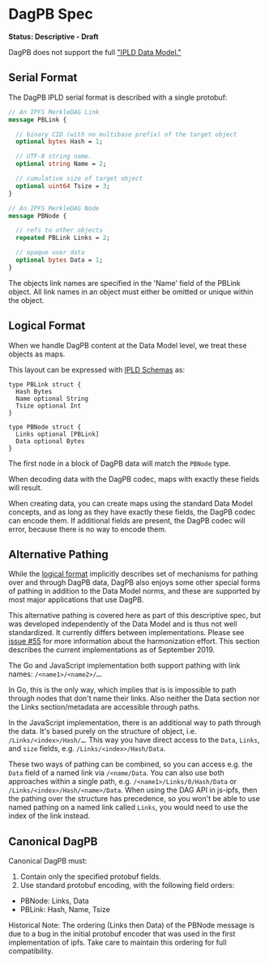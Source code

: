 # DagPB Spec

**Status: Descriptive - Draft**

DagPB does not support the full ["IPLD Data Model."](../../data-model-layer/data-model.md)

## Serial Format

The DagPB IPLD serial format is described with a single protobuf:

```protobuf
// An IPFS MerkleDAG Link
message PBLink {

  // binary CID (with no multibase prefix) of the target object
  optional bytes Hash = 1;

  // UTF-8 string name.
  optional string Name = 2;

  // cumulative size of target object
  optional uint64 Tsize = 3;
}

// An IPFS MerkleDAG Node
message PBNode {

  // refs to other objects
  repeated PBLink Links = 2;

  // opaque user data
  optional bytes Data = 1;
}
```

The objects link names are specified in the 'Name' field of the PBLink object.
All link names in an object must either be omitted or unique within the object.

## Logical Format

When we handle DagPB content at the Data Model level, we treat these objects as maps.

This layout can be expressed with [IPLD Schemas](../../schemas/README.md) as:

```ipldsch
type PBLink struct {
  Hash Bytes
  Name optional String
  Tsize optional Int
}

type PBNode struct {
  Links optional [PBLink]
  Data optional Bytes
}
```

The first node in a block of DagPB data will match the `PBNode` type.

When decoding data with the DagPB codec, maps with exactly these fields will result.

When creating data, you can create maps using the standard Data Model concepts,
and as long as they have exactly these fields, the DagPB codec can encode them.
If additional fields are present, the DagPB codec will error, because there is no way to encode them.

## Alternative Pathing

While the [logical format](#logical-format) implicitly describes set of mechanisms for pathing over and through DagPB data,
DagPB also enjoys some other special forms of pathing in addition to the Data Model norms, and these are supported by most major applications that use DagPB.

This alternative pathing is covered here as part of this descriptive spec, but was developed independently of the Data Model and is thus not well standardized.
It currently differs between implementations. Please see [issue #55] for more information about the harmonization effort. This section describes the current implementations as of September 2019.

The Go and JavaScript implementation both support pathing with link names: `/<name1>/<name2>/…`.

In Go, this is the only way, which implies that is is impossible to path through nodes that don't name their links. Also neither the Data section nor the Links section/metadata are accessible through paths.

In the JavaScript implementation, there is an additional way to path through the data. It's based purely on the structure of object, i.e. `/Links/<index>/Hash/…`. This way you have direct access to the `Data`, `Links`, and `size` fields, e.g. `/Links/<index>/Hash/Data`.

These two ways of pathing can be combined, so you can access e.g. the `Data` field of a named link via `/<name/Data`. You can also use both approaches within a single path, e.g. `/<name1>/Links/0/Hash/Data` or `/Links/<index>/Hash/<name>/Data`. When using the DAG API in js-ipfs, then the pathing over the structure has precedence, so you won't be able to use named pathing on a named link called `Links`, you would need to use the index of the link instead.


## Canonical DagPB

Canonical DagPB must:

1. Contain only the specified protobuf fields.
2. Use standard protobuf encoding, with the following field orders:
  - PBNode: Links, Data
  - PBLink: Hash, Name, Tsize

Historical Note: The ordering (Links then Data) of the PBNode message is due to
a bug in the initial protobuf encoder that was used in the first implementation
of ipfs. Take care to maintain this ordering for full compatibility.

[issue #55]: https://github.com/ipld/specs/issues/55
